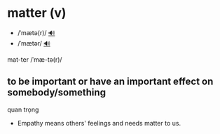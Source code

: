 # matter (v)

- /ˈmætə(r)/ [🔊](https://www.oxfordlearnersdictionaries.com/media/english/uk_pron/m/mat/matte/matter__gb_1.mp3)
- /ˈmætər/ [🔊](https://www.oxfordlearnersdictionaries.com/media/english/us_pron/m/mat/matte/matter__us_2.mp3)

mat-ter /ˈmæ-tə(r)/

## to be important or have an important effect on somebody/something

quan trọng

- Empathy means others' feelings and needs matter to us.